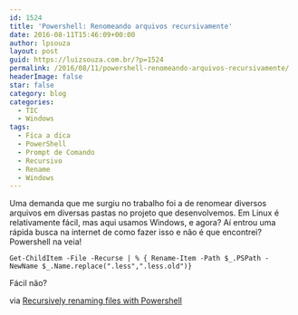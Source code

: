 ```yaml
---
id: 1524
title: 'Powershell: Renomeando arquivos recursivamente'
date: 2016-08-11T15:46:09+00:00
author: lpsouza
layout: post
guid: https://luizsouza.com.br/?p=1524
permalink: /2016/08/11/powershell-renomeando-arquivos-recursivamente/
headerImage: false
star: false
category: blog
categories:
  - TIC
  - Windows
tags:
  - Fica a dica
  - PowerShell
  - Prompt de Comando
  - Recursivo
  - Rename
  - Windows
---
```

Uma demanda que me surgiu no trabalho foi a de renomear diversos arquivos em diversas pastas no projeto que desenvolvemos. Em Linux é relativamente fácil, mas aqui usamos Windows, e agora? Aí entrou uma rápida busca na internet de como fazer isso e não é que encontrei? Powershell na veia!

<pre><code class="powershell">Get-ChildItem -File -Recurse | % { Rename-Item -Path $_.PSPath -NewName $_.Name.replace(".less",".less.old")}
</code></pre>

Fácil não?

via [Recursively renaming files with Powershell](http://stackoverflow.com/a/21611922)